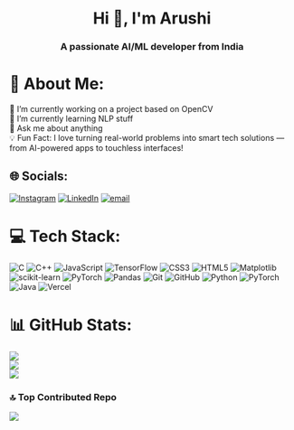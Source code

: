 <h1 align="center">Hi 👋, I'm Arushi</h1>
<h3 align="center">A passionate AI/ML developer from India</h3>


# 💫 About Me:
🔭 I’m currently working on a project based on OpenCV<br>🌱 I’m currently learning NLP stuff<br>💬 Ask me about anything<br>💡 Fun Fact: I love turning real-world problems into smart tech solutions — from AI-powered apps to touchless interfaces!


## 🌐 Socials:
[![Instagram](https://img.shields.io/badge/Instagram-%23E4405F.svg?logo=Instagram&logoColor=white)](https://instagram.com/arushi1023) [![LinkedIn](https://img.shields.io/badge/LinkedIn-%230077B5.svg?logo=linkedin&logoColor=white)](https://linkedin.com/in/arushi-garhwal-151659262) [![email](https://img.shields.io/badge/Email-D14836?logo=gmail&logoColor=white)](mailto:arushigarhwal@gmail.com) 

# 💻 Tech Stack:
![C](https://img.shields.io/badge/c-%2300599C.svg?style=flat&logo=c&logoColor=white) ![C++](https://img.shields.io/badge/c++-%2300599C.svg?style=flat&logo=c%2B%2B&logoColor=white) ![JavaScript](https://img.shields.io/badge/javascript-%23323330.svg?style=flat&logo=javascript&logoColor=%23F7DF1E) ![TensorFlow](https://img.shields.io/badge/TensorFlow-%23FF6F00.svg?style=flat&logo=TensorFlow&logoColor=white) ![CSS3](https://img.shields.io/badge/css3-%231572B6.svg?style=flat&logo=css3&logoColor=white) ![HTML5](https://img.shields.io/badge/html5-%23E34F26.svg?style=flat&logo=html5&logoColor=white) ![Matplotlib](https://img.shields.io/badge/Matplotlib-%23ffffff.svg?style=flat&logo=Matplotlib&logoColor=black) ![scikit-learn](https://img.shields.io/badge/scikit--learn-%23F7931E.svg?style=flat&logo=scikit-learn&logoColor=white) ![PyTorch](https://img.shields.io/badge/PyTorch-%23EE4C2C.svg?style=flat&logo=PyTorch&logoColor=white) ![Pandas](https://img.shields.io/badge/pandas-%23150458.svg?style=flat&logo=pandas&logoColor=white) ![Git](https://img.shields.io/badge/git-%23F05033.svg?style=flat&logo=git&logoColor=white) ![GitHub](https://img.shields.io/badge/github-%23121011.svg?style=flat&logo=github&logoColor=white) ![Python](https://img.shields.io/badge/python-3670A0?style=flat&logo=python&logoColor=ffdd54) ![PyTorch](https://img.shields.io/badge/PyTorch-%23EE4C2C.svg?style=flat&logo=PyTorch&logoColor=white) ![Java](https://img.shields.io/badge/java-%23ED8B00.svg?style=flat&logo=openjdk&logoColor=white) ![Vercel](https://img.shields.io/badge/vercel-%23000000.svg?style=flat&logo=vercel&logoColor=white)
# 📊 GitHub Stats:
![](https://github-readme-stats.vercel.app/api?username=arushigarhwal&theme=dark&hide_border=true&include_all_commits=true&count_private=false)<br/>
![](https://nirzak-streak-stats.vercel.app/?user=arushigarhwal&theme=dark&hide_border=true)<br/>
![](https://github-readme-stats.vercel.app/api/top-langs/?username=arushigarhwal&theme=dark&hide_border=true&include_all_commits=true&count_private=false&layout=compact)

### 🔝 Top Contributed Repo
![](https://github-contributor-stats.vercel.app/api?username=arushigarhwal&limit=5&theme=dark&combine_all_yearly_contributions=true)

<!-- Proudly created with GPRM ( https://gprm.itsvg.in ) -->
